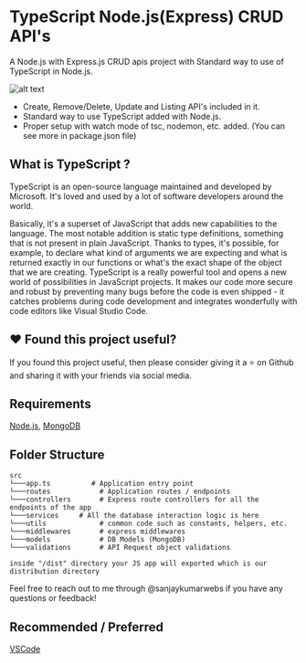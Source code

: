 # TypeScript Node.js(Express) CRUD API's

A Node.js with Express.js CRUD apis project with Standard way to use of TypeScript in Node.js.

![alt text](https://image.ibb.co/nAd9OF/logos.png "Node Typescript")

- Create, Remove/Delete, Update and Listing API's included in it.
- Standard way to use TypeScript added with Node.js.
- Proper setup with watch mode of tsc, nodemon, etc. added. (You can see more in package.json file)


## What is TypeScript ?

TypeScript is an open-source language maintained and developed by Microsoft. It's loved and used by a lot of software developers around the world.

Basically, it's a superset of JavaScript that adds new capabilities to the language. The most notable addition is static type definitions, something that is not present in plain JavaScript. Thanks to types, it's possible, for example, to declare what kind of arguments we are expecting and what is returned exactly in our functions or what's the exact shape of the object that we are creating. TypeScript is a really powerful tool and opens a new world of possibilities in JavaScript projects. It makes our code more secure and robust by preventing many bugs before the code is even shipped - it catches problems during code development and integrates wonderfully with code editors like Visual Studio Code.



## ❤️ Found this project useful?

If you found this project useful, then please consider giving it a ⭐️ on Github and sharing it with your friends via social media.

## Requirements

[Node.js](https://nodejs.org/en/), [MongoDB](https://www.mongodb.com/docs/v3.0/installation/)


## Folder Structure

```
src
└───app.ts          # Application entry point
└───routes            # Application routes / endpoints
└───controllers       # Express route controllers for all the endpoints of the app
└───services     # All the database interaction logic is here
└───utils             # common code such as constants, helpers, etc.
└───middlewares       # express middlewares
└───models            # DB Models (MongoDB)
└───validations       # API Request object validations

inside "/dist" directory your JS app will exported which is our distribution directory

```

Feel free to reach out to me through @sanjaykumarwebs if you have any questions or feedback!

## Recommended / Preferred

[VSCode](https://code.visualstudio.com/download)
